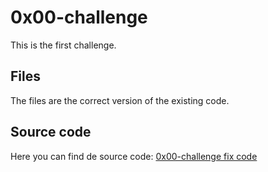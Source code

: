 # 0x00-challenge
This is the first challenge.

## Files 
The files are  the correct version of the existing code.

## Source code
Here you can find de source code: [0x00-challenge fix code](https://intranet.alxswe.com/rltoken/GLYjW57NUS-s-JEsfjuNFA)
